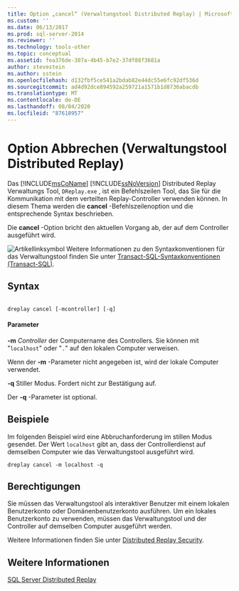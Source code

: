 ```yaml
---
title: Option „cancel“ (Verwaltungstool Distributed Replay) | Microsoft-Dokumentation
ms.custom: ''
ms.date: 06/13/2017
ms.prod: sql-server-2014
ms.reviewer: ''
ms.technology: tools-other
ms.topic: conceptual
ms.assetid: fea376de-307a-4b45-b7e2-37df88f3681a
author: stevestein
ms.author: sstein
ms.openlocfilehash: d132fbf5ce541a2bdab82e44dc55e6fc92df536d
ms.sourcegitcommit: ad4d92dce894592a259721a1571b1d8736abacdb
ms.translationtype: MT
ms.contentlocale: de-DE
ms.lasthandoff: 08/04/2020
ms.locfileid: "87618957"
---
```

# <a name="cancel-option-distributed-replay-administration-tool"></a>Option Abbrechen (Verwaltungstool Distributed Replay)
  Das [!INCLUDE[msCoName](../../includes/msconame-md.md)] [!INCLUDE[ssNoVersion](../../includes/ssnoversion-md.md)] Distributed Replay Verwaltungs Tool, `DReplay.exe` , ist ein Befehlszeilen Tool, das Sie für die Kommunikation mit dem verteilten Replay-Controller verwenden können. In diesem Thema werden die **cancel** -Befehlszeilenoption und die entsprechende Syntax beschrieben.

 Die **cancel** -Option bricht den aktuellen Vorgang ab, der auf dem Controller ausgeführt wird.

 ![Artikellinksymbol](../../database-engine/media/topic-link.gif "Symbol für Themenlink") Weitere Informationen zu den Syntaxkonventionen für das Verwaltungstool finden Sie unter [Transact-SQL-Syntaxkonventionen &#40;Transact-SQL&#41;](/sql/t-sql/language-elements/transact-sql-syntax-conventions-transact-sql).

## <a name="syntax"></a>Syntax

```

dreplay cancel [-mcontroller] [-q] 
```

#### <a name="parameters"></a>Parameter
 **-m** *Controller* der Computername des Controllers. Sie können mit "`localhost`" oder "`.`" auf den lokalen Computer verweisen.

 Wenn der **-m** -Parameter nicht angegeben ist, wird der lokale Computer verwendet.

 **-q** Stiller Modus. Fordert nicht zur Bestätigung auf.

 Der **-q** -Parameter ist optional.

## <a name="examples"></a>Beispiele
 Im folgenden Beispiel wird eine Abbruchanforderung im stillen Modus gesendet. Der Wert `localhost` gibt an, dass der Controllerdienst auf demselben Computer wie das Verwaltungstool ausgeführt wird.

```
dreplay cancel -m localhost -q
```

## <a name="permissions"></a>Berechtigungen
 Sie müssen das Verwaltungstool als interaktiver Benutzer mit einem lokalen Benutzerkonto oder Domänenbenutzerkonto ausführen. Um ein lokales Benutzerkonto zu verwenden, müssen das Verwaltungstool und der Controller auf demselben Computer ausgeführt werden.

 Weitere Informationen finden Sie unter [Distributed Replay Security](distributed-replay-security.md).

## <a name="see-also"></a>Weitere Informationen
 [SQL Server Distributed Replay](sql-server-distributed-replay.md)


